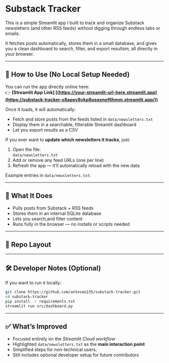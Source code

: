 # Substack Tracker

This is a simple Streamlit app I built to track and organize Substack newsletters (and other RSS feeds) without digging through endless tabs or emails.

It fetches posts automatically, stores them in a small database, and gives you a clean dashboard to search, filter, and export resultsm, all directly in your browser.

---

## 🚀 How to Use (No Local Setup Needed)

You can run the app directly online here:  
👉 **[Streamlit App Link] [(https://your-streamlit-url-here.streamlit.app](https://substack-tracker-s8apev8vkp8usqxnof6hmm.streamlit.app/))**

Once it loads, it will automatically:
- Fetch and store posts from the feeds listed in `data/newsletters.txt`
- Display them in a searchable, filterable Streamlit dashboard
- Let you export results as a CSV

If you ever want to **update which newsletters it tracks**, just:

1. Open the file:  
   `data/newsletters.txt`
2. Add or remove any feed URLs (one per line)
3. Refresh the app — it’ll automatically reload with the new data

Example entries in `data/newsletters.txt`:

---

## 🧩 What It Does
- Pulls posts from Substack + RSS feeds
- Stores them in an internal SQLite database
- Lets you search,and filter content
- Runs fully in the browser — no installs or scripts needed

---

## 📂 Repo Layout

---

## 🛠️ Developer Notes (Optional)
If you want to run it locally:
```bash
git clone https://github.com/antevan235/substack-tracker.git
cd substack-tracker
pip install -r requirements.txt
streamlit run src/dashboard.py

```
---
## ✅ What’s Improved
- Focused entirely on the *Streamlit Cloud workflow*
- Highlighted `data/newsletters.txt` as the **main interaction point**
- Simplified steps for non-technical users.
- Still includes optional developer setup for future contributors

